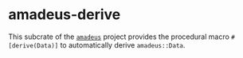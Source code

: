 # amadeus-derive

This subcrate of the [`amadeus`](https://github.com/alecmocatta/amadeus) project provides the procedural macro `#[derive(Data)]` to automatically derive `amadeus::Data`.

